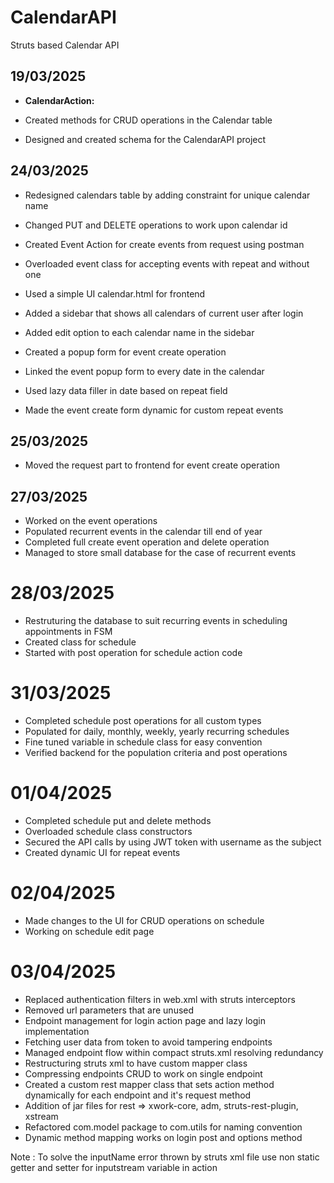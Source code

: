 # CalendarAPI
Struts based Calendar API 


## 19/03/2025

- **CalendarAction:**

- Created methods for CRUD operations in the Calendar table
- Designed and created schema for the CalendarAPI project


## 24/03/2025

- Redesigned calendars table by adding constraint for unique calendar name 
- Changed PUT and DELETE operations to work upon calendar id 
- Created Event Action for create events from request using postman
- Overloaded event class for accepting events with repeat and without one 

- Used a simple UI calendar.html for frontend
- Added a sidebar that shows all calendars of current user after login 
- Added edit option to each calendar name in the sidebar

- Created a popup form for event create operation 
- Linked the event popup form to every date in the calendar
- Used lazy data filler in date based on repeat field
- Made the event create form dynamic for custom repeat events 


## 25/03/2025

- Moved the request part to frontend for event create operation

## 27/03/2025

- Worked on the event operations 
- Populated recurrent events in the calendar till end of year 
- Completed full create event operation and delete operation
- Managed to store small database for the case of recurrent events


# 28/03/2025 

- Restruturing the database to suit recurring events in scheduling appointments in FSM
- Created class for schedule 
- Started with post operation for schedule action code



# 31/03/2025

- Completed schedule post operations for all custom types 
- Populated for daily, monthly, weekly, yearly recurring schedules
- Fine tuned variable in schedule class for easy convention
- Verified backend for the population criteria and post operations


# 01/04/2025

- Completed schedule put and delete methods 
- Overloaded schedule class constructors
- Secured the API calls by using JWT token with username as the subject
- Created dynamic UI for repeat events 

# 02/04/2025

- Made changes to the UI for CRUD operations on schedule
- Working on schedule edit page 

# 03/04/2025 

- Replaced authentication filters in web.xml with struts interceptors 
- Removed url parameters that are unused
- Endpoint management for login action page and lazy login implementation
- Fetching user data from token to avoid tampering endpoints
- Managed endpoint flow within compact struts.xml resolving redundancy
- Restructuring struts xml to have custom mapper class 
- Compressing endpoints CRUD to work on single endpoint 
- Created a custom rest mapper class that sets action method dynamically for each endpoint and it's request method 
- Addition of jar files for rest => xwork-core, adm, struts-rest-plugin, xstream
- Refactored com.model package to com.utils for naming convention
- Dynamic method mapping works on login post and options method

Note : To solve the inputName error thrown by struts xml file use non static getter and setter for inputstream variable in action 
